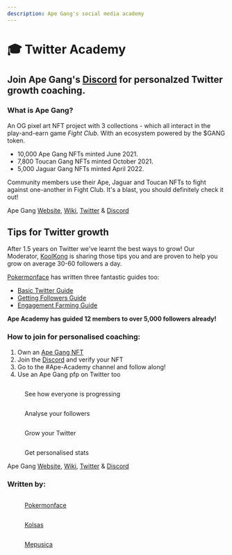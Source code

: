 ```yaml
---
description: Ape Gang's social media academy
---
```


# 🎓 Twitter Academy

## Join Ape Gang's [Discord](https://discord.gg/Gb7yWGnwWT) for personalzed Twitter growth coaching.

### What is Ape Gang?

An OG pixel art NFT project with 3 collections - which all interact in the play-and-earn game _Fight Club_. With an ecosystem powered by the $GANG token.

* 10,000 Ape Gang NFTs minted June 2021.
* 7,800 Toucan Gang NFTs minted October 2021.
* 5,000 Jaguar Gang NFTs minted April 2022.

Community members use their Ape, Jaguar and Toucan NFTs to fight against one-another in Fight Club. It's a blast, you should definitely check it out!&#x20;

Ape Gang [Website](https://apegang.art/), [Wiki](https://wiki.apegang.art/), [Twitter](https://twitter.com/ApeGangNFT) & [Discord](https://discord.gg/Gb7yWGnwWT)

## Tips for Twitter growth <a href="#tips-and-tricks-for-twitter-growth" id="tips-and-tricks-for-twitter-growth"></a>

After 1.5 years on Twitter we've learnt the best ways to grow! Our Moderator, [KoolKong](https://twitter.com/KoolKongNFT) is sharing those tips you and are proven to help you grow on average 30-60 followers a day.

[Pokermonface](https://twitter.com/pokermonfacenft) has written three fantastic guides too:

* [Basic Twitter Guide](basic-twitter-guide.md)
* [Getting Followers Guide](getting-followers.md)
* [Engagement Farming Guide](engagement-farming.md)

**Ape Academy has guided 12 members to over 5,000 followers already!**

### How to join for personalised coaching: <a href="#how-to-join" id="how-to-join"></a>

1. Own an [Ape Gang NFT](https://opensea.io/collection/ape-gang)
2. Join the [Discord](https://discord.gg/ape-gang-841359732786331658) and verify your NFT
3. Go to the #Ape-Academy channel and follow along!
4. Use an Ape Gang pfp on Twitter too

<div>

<figure><img src=".gitbook/assets/Ape-Gang-Ethereum-NFT-Collection-Inspect.png" alt=""><figcaption><p>See how everyone is progressing</p></figcaption></figure>

 

<figure><img src=".gitbook/assets/Inspect-Dive-Into-Web3-Communities (1).png" alt=""><figcaption><p>Analyse your followers</p></figcaption></figure>

 

<figure><img src=".gitbook/assets/Inspect-Dive-Into-Web3-Communities.png" alt=""><figcaption><p>Grow your Twitter</p></figcaption></figure>

 

<figure><img src=".gitbook/assets/imagkksoe.png" alt=""><figcaption><p>Get personalised stats</p></figcaption></figure>

</div>

Ape Gang [Website](https://apegang.art/), [Wiki](https://wiki.apegang.art/), [Twitter](https://twitter.com/ApeGangNFT) & [Discord](https://discord.gg/Gb7yWGnwWT)

### Written by:

<div>

<figure><img src=".gitbook/assets/12347897.png" alt=""><figcaption><p><a href="https://twitter.com/pokermonfacenft">Pokermonface</a></p></figcaption></figure>

 

<figure><img src=".gitbook/assets/AG1656.png" alt=""><figcaption><p><a href="https://twitter.com/kolsas_eth">Kolsas</a></p></figcaption></figure>

 

<figure><img src=".gitbook/assets/TheScientist_HD.png" alt=""><figcaption><p><a href="https://twitter.com/mepusica">Mepusica</a></p></figcaption></figure>

</div>
